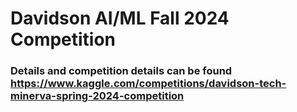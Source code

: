 # Davidson AI/ML Fall 2024 Competition

### Details and competition details can be found https://www.kaggle.com/competitions/davidson-tech-minerva-spring-2024-competition
